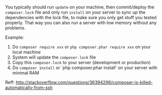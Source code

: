 You typically should run `update` on your machine, then commit/deploy the `composer.lock` file and only run `install` on your server to sync up the dependencies with the lock file, to make sure you only get stuff you tested properly. That way you can also run a server with low memory without any problems.

Example:

1. Do `composer require xxx` or `php composer.phar require xxx` on your local machine
2. System will update the `composer.lock` file
3. Copy this `composer.lock` to your server (development or production)
4. Do `composer install` or `php composer.phar install' on your server with minimal RAM

Reff: http://stackoverflow.com/questions/36394296/composer-is-killed-automatically-from-ssh
